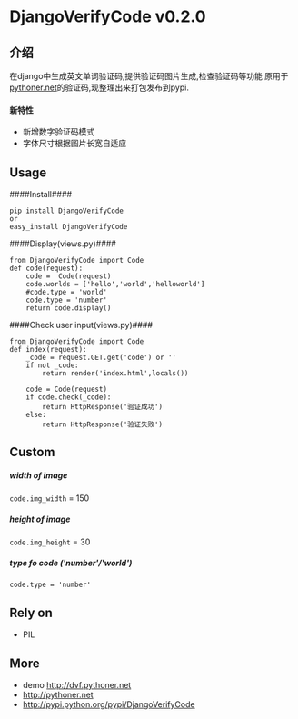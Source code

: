 DjangoVerifyCode v0.2.0
=======================
介绍
----
在django中生成英文单词验证码,提供验证码图片生成,检查验证码等功能
原用于[pythoner.net](http://pythoner.net)的验证码,现整理出来打包发布到pypi.

#### 新特性
+ 新增数字验证码模式
+ 字体尺寸根据图片长宽自适应


Usage
---
####Install####
```
pip install DjangoVerifyCode
or
easy_install DjangoVerifyCode
```
####Display(views.py)####
```
from DjangoVerifyCode import Code
def code(request):
    code =  Code(request)
    code.worlds = ['hello','world','helloworld']
    #code.type = 'world'
    code.type = 'number'
    return code.display()
```

####Check user input(views.py)####
```
from DjangoVerifyCode import Code
def index(request):
    _code = request.GET.get('code') or ''
    if not _code:
        return render('index.html',locals())

    code = Code(request)
    if code.check(_code):
        return HttpResponse('验证成功')
    else:
        return HttpResponse('验证失败')
```

Custom
-----
##### width of image
`code.img_width` = 150
##### height of image 
`code.img_height` = 30
##### type fo code ('number'/'world')
`code.type = 'number'`

Rely on
----
+ PIL

More
----
+ demo <http://dvf.pythoner.net>
+ <http://pythoner.net>
+ <http://pypi.python.org/pypi/DjangoVerifyCode>
